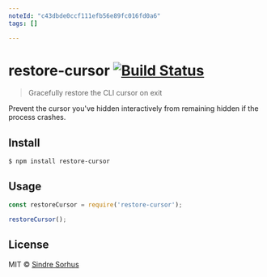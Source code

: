 ```yaml
---
noteId: "c43dbde0ccf111efb56e89fc016fd0a6"
tags: []

---
```


# restore-cursor [![Build Status](https://travis-ci.org/sindresorhus/restore-cursor.svg?branch=master)](https://travis-ci.org/sindresorhus/restore-cursor)

> Gracefully restore the CLI cursor on exit

Prevent the cursor you've hidden interactively from remaining hidden if the process crashes.


## Install

```
$ npm install restore-cursor
```


## Usage

```js
const restoreCursor = require('restore-cursor');

restoreCursor();
```


## License

MIT © [Sindre Sorhus](https://sindresorhus.com)
